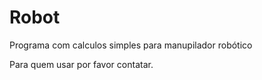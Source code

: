 # Robot
Programa com calculos simples para manupilador robótico

Para quem usar por favor contatar.
